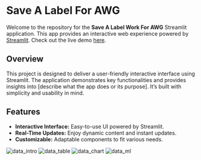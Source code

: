 # Save A Label For AWG

Welcome to the repository for the **Save A Label Work For AWG** Streamlit application. This app provides an interactive web experience powered by [Streamlit](https://streamlit.io/). Check out the live demo [here](https://jimmychenworkforawg.streamlit.app/).


## Overview

This project is designed to deliver a user-friendly interactive interface using Streamlit. The application demonstrates key functionalities and provides insights into [describe what the app does or its purpose]. It’s built with simplicity and usability in mind.

## Features

- **Interactive Interface:** Easy-to-use UI powered by Streamlit.
- **Real-Time Updates:** Enjoy dynamic content and instant updates.
- **Customizable:** Adaptable components to fit various needs.

![data_intro](https://github.com/user-attachments/assets/deb8f979-c417-40bc-8267-0923902144f0)
![data_table](https://github.com/user-attachments/assets/9e8f1636-a7be-4215-be51-ada00e34d0cc)
![data_chart](https://github.com/user-attachments/assets/c939666e-95b4-4838-82cc-9f48b7d9a42c)
![data_ml](https://github.com/user-attachments/assets/b80a4bb8-7c74-4214-adf2-7b0f37ef6e15)






